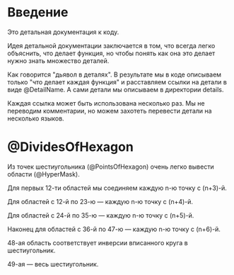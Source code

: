 # Введение
Это детальная документация к коду.

Идея детальной документации заключается в том, что всегда
легко объяснить, что делает функция, но чтобы понять как
она это делает нужно знать множество деталей.

Как говорится "дьявол в деталях". В результате мы в коде
описываем только "что делает каждая функция" и расставляем
ссылки на детали в виде @DetailName. А сами детали мы
описываем в директории details.

Каждая ссылка может быть использована несколько раз.
Мы не переводим комментарии, но можем захотеть перевести
детали на несколько языков.

# @DividesOfHexagon

Из точек шестиугольника (@PointsOfHexagon) очень
легко вывести области (@HyperMask).

Для первых 12-ти областей мы соединяем каждую n-ю
точку с (n+3)-й.

Для областей с 12-й по 23-ю &mdash; каждую n-ю
точку с (n+4)-й.

Для областей с 24-й по 35-ю &mdash; каждую n-ю
точку с (n+5)-й.

Наконец для областей с 36-й по 47-ю &mdash; каждую n-ю
точку с (n+6)-й.

48-ая область соответствует инверсии вписанного круга
в шестиугольник.

49-ая &mdash; весь шестиугольник.
